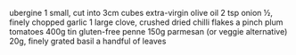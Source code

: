 ubergine 1 small, cut into 3cm cubes
extra-virgin olive oil 2 tsp
onion ½, finely chopped
garlic 1 large clove, crushed
dried chilli flakes a pinch
plum tomatoes 400g tin
gluten-free penne 150g
parmesan (or veggie alternative) 20g, finely grated
basil a handful of leaves

